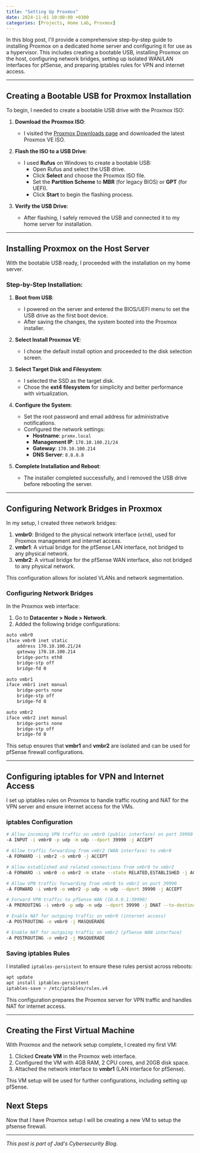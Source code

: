 ```yaml
---
title: "Setting Up Proxmox"
date: 2024-11-01 10:00:00 +0300
categories: [Projects, Home Lab, Proxmox]
---
```


In this blog post, I'll provide a comprehensive step-by-step guide to installing Proxmox on a dedicated home server and configuring it for use as a hypervisor. This includes creating a bootable USB, installing Proxmox on the host, configuring network bridges, setting up isolated WAN/LAN interfaces for pfSense, and preparing iptables rules for VPN and internet access.

---

## Creating a Bootable USB for Proxmox Installation

To begin, I needed to create a bootable USB drive with the Proxmox ISO:

1. **Download the Proxmox ISO**:
   - I visited the [Proxmox Downloads page](https://www.proxmox.com/en/downloads) and downloaded the latest Proxmox VE ISO.

2. **Flash the ISO to a USB Drive**:
   - I used **Rufus** on Windows to create a bootable USB:
     - Open Rufus and select the USB drive.
     - Click **Select** and choose the Proxmox ISO file.
     - Set the **Partition Scheme** to **MBR** (for legacy BIOS) or **GPT** (for UEFI).
     - Click **Start** to begin the flashing process.

3. **Verify the USB Drive**:
   - After flashing, I safely removed the USB and connected it to my home server for installation.

---

## Installing Proxmox on the Host Server

With the bootable USB ready, I proceeded with the installation on my home server.

### Step-by-Step Installation:

1. **Boot from USB**:
   - I powered on the server and entered the BIOS/UEFI menu to set the USB drive as the first boot device.
   - After saving the changes, the system booted into the Proxmox installer.

2. **Select Install Proxmox VE**:
   - I chose the default install option and proceeded to the disk selection screen.

3. **Select Target Disk and Filesystem**:
   - I selected the SSD as the target disk.
   - Chose the **ext4 filesystem** for simplicity and better performance with virtualization.

4. **Configure the System**:
   - Set the root password and email address for administrative notifications.
   - Configured the network settings:
     - **Hostname**: `prxmx.local`
     - **Management IP**: `170.10.100.21/24`
     - **Gateway**: `170.10.100.214`
     - **DNS Server**: `8.8.8.8`

5. **Complete Installation and Reboot**:
   - The installer completed successfully, and I removed the USB drive before rebooting the server.

---

## Configuring Network Bridges in Proxmox

In my setup, I created three network bridges:
1. **vmbr0**: Bridged to the physical network interface (`eth0`), used for Proxmox management and internet access.
2. **vmbr1**: A virtual bridge for the pfSense LAN interface, not bridged to any physical network.
3. **vmbr2**: A virtual bridge for the pfSense WAN interface, also not bridged to any physical network.

This configuration allows for isolated VLANs and network segmentation.

### Configuring Network Bridges

In the Proxmox web interface:
1. Go to **Datacenter > Node > Network**.
2. Added the following bridge configurations:

```bash
auto vmbr0
iface vmbr0 inet static
    address 170.10.100.21/24
    gateway 170.10.100.214
    bridge-ports eth0
    bridge-stp off
    bridge-fd 0

auto vmbr1
iface vmbr1 inet manual
    bridge-ports none
    bridge-stp off
    bridge-fd 0

auto vmbr2
iface vmbr2 inet manual
    bridge-ports none
    bridge-stp off
    bridge-fd 0
```

This setup ensures that **vmbr1** and **vmbr2** are isolated and can be used for pfSense firewall configurations.

---

## Configuring iptables for VPN and Internet Access

I set up iptables rules on Proxmox to handle traffic routing and NAT for the VPN server and ensure internet access for the VMs.

### iptables Configuration

```bash
# Allow incoming VPN traffic on vmbr0 (public interface) on port 39990
-A INPUT -i vmbr0 -p udp -m udp --dport 39990 -j ACCEPT

# Allow traffic forwarding from vmbr2 (WAN interface) to vmbr0
-A FORWARD -i vmbr2 -o vmbr0 -j ACCEPT

# Allow established and related connections from vmbr0 to vmbr2
-A FORWARD -i vmbr0 -o vmbr2 -m state --state RELATED,ESTABLISHED -j ACCEPT

# Allow VPN traffic forwarding from vmbr0 to vmbr2 on port 39990
-A FORWARD -i vmbr0 -o vmbr2 -p udp -m udp --dport 39990 -j ACCEPT

# Forward VPN traffic to pfSense WAN (10.0.0.1:39990)
-A PREROUTING -i vmbr0 -p udp -m udp --dport 39990 -j DNAT --to-destination 10.0.0.1:39990

# Enable NAT for outgoing traffic on vmbr0 (internet access)
-A POSTROUTING -o vmbr0 -j MASQUERADE

# Enable NAT for outgoing traffic on vmbr2 (pfSense WAN interface)
-A POSTROUTING -o vmbr2 -j MASQUERADE
```

### Saving iptables Rules

I installed `iptables-persistent` to ensure these rules persist across reboots:

```bash
apt update
apt install iptables-persistent
iptables-save > /etc/iptables/rules.v4
```

This configuration prepares the Proxmox server for VPN traffic and handles NAT for internet access.

---

## Creating the First Virtual Machine

With Proxmox and the network setup complete, I created my first VM:

1. Clicked **Create VM** in the Proxmox web interface.
2. Configured the VM with 4GB RAM, 2 CPU cores, and 20GB disk space.
3. Attached the network interface to **vmbr1** (LAN interface for pfSense).

This VM setup will be used for further configurations, including setting up pfSense.

## Next Steps
Now that I have Proxmox setup I will be creating a new VM to setup the pfsense firewall.

---

_This post is part of Jad's Cybersecurity Blog._

